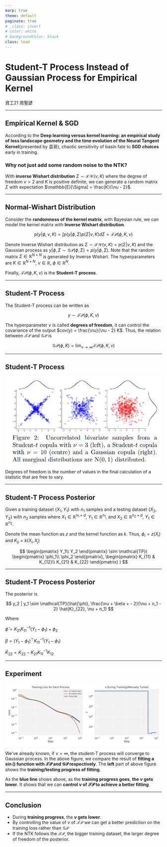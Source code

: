 ```yaml
---
marp: true
theme: default
paginate: true
# _class: invert
# color: white
# backgroundColor: black
class: lead
---
```


# Student-T Process Instead of Gaussian Process for Empirical Kernel

資工21 周聖諺

---

## Empirical Kernel & SGD

According to the **Deep learning versus kernel learning: an empirical study of loss landscape geometry and the time evolution of the Neural Tangent Kernel**(presented by 袁哥), chaotic sensitivity of basin fate to **SGD choices** early in training.

### Why not just add some random noise to the NTK?

With **inverse Wishart distribution** $\Sigma \sim \mathcal{IW}(\nu, K)$ where the degree of freedom $\nu > 2$ and $K$ is positive definite, we can generate a random matrix $\Sigma$ with expectation $\mathbb{E}[\Sigma] = \frac{K}{\nu - 2}$. 

---

## Normal-Wishart Distribution

Consider the **randomness of the kernel matrix**, with Bayesian rule, we can model the kernel matrix with **Inverse Wishart distribution**.

$$
p(y | \phi, \nu, K) = \int p(y | \phi, \Sigma) p(\Sigma | \nu, K) d \Sigma = \mathcal{TP}(\phi, K, \nu)
$$

Denote Inverse Wishart distribution as $\Sigma \sim \mathcal{IW}(\nu, K) = p(\Sigma | \nu, K)$ and the Gaussian process as $y | \phi, \Sigma \sim \mathcal{GP}(\phi, \Sigma) = p(y | \phi, \Sigma)$. Note that the random matrix $\Sigma \in \mathbb{R}^{N \times N}$ is generated by Inverse Wishart. The hyperparameters are $K \in \mathbb{R}^{N \times N}$, $\nu \in \mathbb{R}$, $\phi \in \mathbb{R}^N$.

Finally, $\mathcal{TP}(\phi, K, \nu)$ is the **Student-T process**.

---

## Student-T Process 

The Student-T process can be written as

$$
y \sim \mathcal{TP}(\phi, K, \nu)
$$

<!-- $$
\mathbin{E}[y] = \phi
$$

$$
\mathbin{COV}[y] = \frac{\nu}{\nu - 2} K
$$ -->

The hyperparameter $\nu$ is called **degrees of freedom**, it can control the covariance of the output $cov(y) = \frac{\nu}{\nu - 2} K$. Thus, the relation between $\mathcal{TP}$ and $\mathcal{GP}$ is 

$$
\mathcal{GP}(\phi, K) = \lim_{\nu \to \infty} \mathcal{TP}(\phi, K, \nu)
$$

---

## Student-T Process 

![width:900px](stp-ntk/bivariate_stp_gp.png)

Degrees of freedom is the number of values in the final calculation of a statistic that are free to vary.

---

## Student-T Process Posterior

Given a training dataset $\{ X_1, Y_1 \}$ with $n_1$ samples and a testing dataset $\{ X_2, Y_2 \}$ with $n_2$ samples  where $X_1 \in \mathbb{R}^{n_1 \times d}$,  $Y_1 \in \mathbb{R}^{n_1}$, and $X_2 \in \mathbb{R}^{n_2 \times d}$,  $Y_1 \in \mathbb{R}^{n_2}$. 

Denote the mean function as $z$ and the kernel function as $k$. Thus, $\phi_i = z(X_i)$ and $K_{ij} = k(X_i, X_j)$

$$
\begin{pmatrix}
Y_1\\
Y_2
\end{pmatrix}
\sim 
\mathcal{TP}(
    \begin{pmatrix}
    \phi_1\\
    \phi_2
    \end{pmatrix},
    \begin{pmatrix}
    K_{11} & K_{12}\\
    K_{21} & K_{22}
    \end{pmatrix}
)
$$

---

## Student-T Process Posterior

The posterior is 

$$
y_2 | y_1 \sim \mathcal{TP}(\hat{\phi}, \frac{\nu + \beta + - 2}{\nu + n_1 - 2} \hat{K}_{22}, \nu + n_1)
$$

Where 

$\hat{\phi} = K_{21} K_{11}^{-1} (Y_1 - \phi_1) + \phi_2$

$\beta = (Y_1 - \phi_1)^{\top} K_{11}^{-1} (Y_1 - \phi_1)$

$\hat{K}_{22} = K_{22} - K_{21} K_{11}^{-1} K_{12}$

---

## Experiment

![width:600px](./stp-ntk/stp-ntk.png)

We've already known, if $\nu = \infty$, the student-T process will converge to Gaussian process. In the above figure, we compare the result of **fitting a $\sin()$ function with $\mathcal{TP}$ and $\mathcal{GP}$ respectively**. The **left** part of above figure shows the **training/testing progress of fitting**.

As the **blue line** shows above, as the **training progress goes**, **the $\nu$ gets lower**. It shows that we can **control $\nu$ of $\mathcal{TP}$ to achieve a better fitting**.

---

## Conclusion

- During **training progress**, the **$\nu$ gets lower**.
- By controlling the value of $\nu$ of $\mathcal{TP}$ we can get a better prediction on the training loss rather than $\mathcal{GP}$ 
- If the NTK follows the $\mathcal{TP}$,  the bigger training dataset, the larger degree of freedom of the posterior.